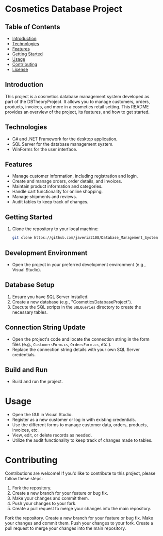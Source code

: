 # Cosmetics Database Project

## Table of Contents
- [Introduction](#introduction)
- [Technologies](#technologies)
- [Features](#features)
- [Getting Started](#getting-started)
- [Usage](#usage)
- [Contributing](#contributing)
- [License](#license)

## Introduction
This project is a cosmetics database management system developed as part of the DBTheoryProject. It allows you to manage customers, orders, products, invoices, and more in a cosmetics retail setting. This README provides an overview of the project, its features, and how to get started.

## Technologies
- C# and .NET Framework for the desktop application.
- SQL Server for the database management system.
- WinForms for the user interface.

## Features
- Manage customer information, including registration and login.
- Create and manage orders, order details, and invoices.
- Maintain product information and categories.
- Handle cart functionality for online shopping.
- Manage shipments and reviews.
- Audit tables to keep track of changes.

## Getting Started
1. Clone the repository to your local machine:

   ```bash
   git clone https://github.com/javeria2108/Database_Management_System_MakeupShop

## Development Environment
- Open the project in your preferred development environment (e.g., Visual Studio).

## Database Setup
1. Ensure you have SQL Server installed.
2. Create a new database (e.g., "CosmeticsDatabaseProject").
3. Execute the SQL scripts in the `SQLQueries` directory to create the necessary tables.

## Connection String Update
- Open the project's code and locate the connection string in the form files (e.g., `CustomersForm.cs`, `OrdersForm.cs`, etc.).
- Replace the connection string details with your own SQL Server credentials.

## Build and Run
- Build and run the project.

# Usage
- Open the GUI in Visual Studio.
- Register as a new customer or log in with existing credentials.
- Use the different forms to manage customer data, orders, products, invoices, etc.
- View, edit, or delete records as needed.
- Utilize the audit functionality to keep track of changes made to tables.

# Contributing
Contributions are welcome! If you'd like to contribute to this project, please follow these steps:
1. Fork the repository.
2. Create a new branch for your feature or bug fix.
3. Make your changes and commit them.
4. Push your changes to your fork.
5. Create a pull request to merge your changes into the main repository.

Fork the repository.
Create a new branch for your feature or bug fix.
Make your changes and commit them.
Push your changes to your fork.
Create a pull request to merge your changes into the main repository.
